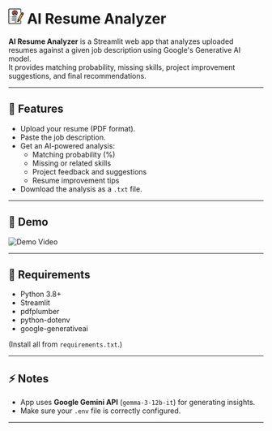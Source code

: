 # <img src="/assests/icon.png" alt="Icon" width="30" height="30"> AI Resume Analyzer

**AI Resume Analyzer** is a Streamlit web app that analyzes uploaded resumes against a given job description using Google's Generative AI model.  
It provides matching probability, missing skills, project improvement suggestions, and final recommendations.

---

## 🚀 Features
- Upload your resume (PDF format).
- Paste the job description.
- Get an AI-powered analysis:
  - Matching probability (%)
  - Missing or related skills
  - Project feedback and suggestions
  - Resume improvement tips
- Download the analysis as a `.txt` file.

---

## 🎥 Demo

![Demo Video](https://github.com/user-attachments/assets/0b613a7e-b64f-4cb8-816b-8152294ff224)

---

## 📄 Requirements
- Python 3.8+
- Streamlit
- pdfplumber
- python-dotenv
- google-generativeai

(Install all from `requirements.txt`.)

---

## ⚡ Notes
- App uses **Google Gemini API** (`gemma-3-12b-it`) for generating insights.
- Make sure your `.env` file is correctly configured.

---